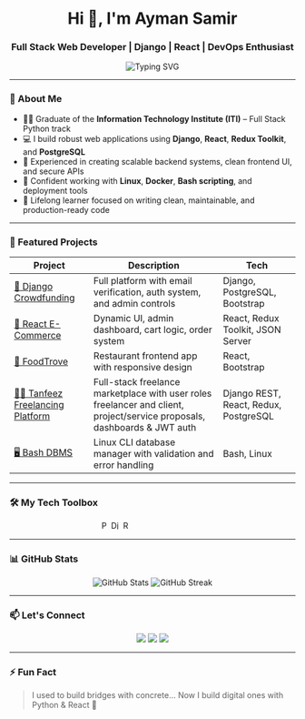 
<h1 align="center">Hi 👋, I'm Ayman Samir</h1>
<h3 align="center">Full Stack Web Developer | Django | React | DevOps Enthusiast</h3>

<p align="center">
  <img src="https://readme-typing-svg.demolab.com?font=Fira+Code&size=22&pause=1000&color=36BCF7&center=true&vCenter=true&width=500&lines=Building+Scalable+Web+Apps+with+Django+%26+React;Clean+Code+%7C+Real+Solutions+%7C+Continuous+Learning" alt="Typing SVG" />
</p>

---

### 🧠 About Me

- 👨‍🎓 Graduate of the **Information Technology Institute (ITI)** – Full Stack Python track  
- 💻 I build robust web applications using **Django**, **React**, **Redux Toolkit**, and **PostgreSQL**  
- 🧪 Experienced in creating scalable backend systems, clean frontend UI, and secure APIs  
- 🐧 Confident working with **Linux**, **Docker**, **Bash scripting**, and deployment tools  
- 🔁 Lifelong learner focused on writing clean, maintainable, and production-ready code  

---

### 💼 Featured Projects

| Project | Description | Tech |
|--------|-------------|------|
| [🧨 Django Crowdfunding](https://github.com/AymanCE-SE/Django-CrowdFunding) | Full platform with email verification, auth system, and admin controls | Django, PostgreSQL, Bootstrap |
| [🛒 React E-Commerce](https://github.com/AymanCE-SE/React-bootstrap-with-redux) | Dynamic UI, admin dashboard, cart logic, order system | React, Redux Toolkit, JSON Server |
| [🍱 FoodTrove](https://github.com/AymanCE-SE/FoodTrove) | Restaurant frontend app with responsive design | React, Bootstrap |
| [👨‍💼 Tanfeez Freelancing Platform](https://github.com/AymanCE-SE/Tanfeez-freelancePlatform) | Full-stack freelance marketplace with user roles freelancer and client, project/service proposals, dashboards & JWT auth   | Django REST, React, Redux, PostgreSQL |
| [🖥 Bash DBMS](https://github.com/AymanCE-SE/Bash-script-DBMS) | Linux CLI database manager with validation and error handling | Bash, Linux |

---

### 🛠️ My Tech Toolbox

<p align="center">
  <img src="https://cdn.jsdelivr.net/gh/devicons/devicon/icons/python/python-original.svg" height="15" alt="Python"/>
  <img src="https://cdn.jsdelivr.net/gh/devicons/devicon/icons/django/django-plain.svg" height="15" alt="Django"/>
  <img src="https://cdn.jsdelivr.net/gh/devicons/devicon/icons/react/react-original.svg" height="15" alt="React"/>
  <img src="https://cdn.jsdelivr.net/gh/devicons/devicon/icons/javascript/javascript-original.svg" height="15"/>
  <img src="https://cdn.jsdelivr.net/gh/devicons/devicon/icons/bootstrap/bootstrap-original.svg" height="15"/>
  <img src="https://cdn.jsdelivr.net/gh/devicons/devicon/icons/postgresql/postgresql-original.svg" height="15"/>
  <img src="https://cdn.jsdelivr.net/gh/devicons/devicon/icons/mysql/mysql-original.svg" height="15"/>
  <img src="https://cdn.jsdelivr.net/gh/devicons/devicon/icons/docker/docker-original.svg" height="15"/>
  <img src="https://cdn.jsdelivr.net/gh/devicons/devicon/icons/linux/linux-original.svg" height="15"/>
  <img src="https://cdn.jsdelivr.net/gh/devicons/devicon/icons/bash/bash-original.svg" height="15"/>
</p>

---

### 📊 GitHub Stats

<p align="center">
  <img src="https://github-readme-stats.vercel.app/api?username=AymanCE-SE&show_icons=true&theme=radical" alt="GitHub Stats" />
  <img src="https://github-readme-streak-stats.herokuapp.com/?user=AymanCE-SE&theme=radical" alt="GitHub Streak" />
</p>

---

### 📫 Let's Connect

<p align="center">
  <a href="mailto:ayman.samir1095@gmail.com"><img src="https://img.shields.io/badge/Email-D14836?style=for-the-badge&logo=gmail&logoColor=white"/></a>
  <a href="https://www.linkedin.com/in/ayman-samir2210/"><img src="https://img.shields.io/badge/LinkedIn-0A66C2?style=for-the-badge&logo=linkedin&logoColor=white"/></a>
  <a href="https://github.com/AymanCE-SE"><img src="https://img.shields.io/badge/GitHub-333?style=for-the-badge&logo=github&logoColor=white"/></a>
</p>

---

### ⚡ Fun Fact

> I used to build bridges with concrete... Now I build digital ones with Python & React 🚀
